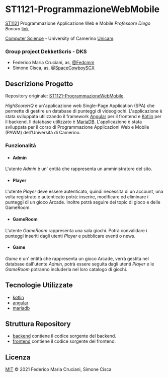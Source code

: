 # ST1121-ProgrammazioneWebMobile
[ST1121](http://didattica.cs.unicam.it/doku.php?id=didattica:ay2223:pawm:main) Programmazione Applicazione Web e Mobile
_Professore Diego Bonura_ [link](https://computerscience.unicam.it/diego-bonura)<br>

[Computer Science](https://computerscience.unicam.it/) - University of Camerino [Unicam](https://www.unicam.it/).

### Group project DekketScris - DKS
* Federico Maria Cruciani, as, [@Fedcmm](https://github.com/Fedcmm)
* Simone Cisca, as, [@SpaceCowboySCX](https://github.com/SpaceCowboySCX)


## Descrizione Progetto
Repository originale: [ST1121-ProgrammazioneWebMobile](https://github.com/Fedcmm/ST1121-ProgrammazioneWebMobile).

*HighScoreHQ* è un'applicazione web Single-Page Application (SPA) che permette di gestire un database di punteggi di videogiochi.
L'applicazione è stata sviluppata utilizzando il framework [Angular](https://angular.io/) per il frontend e [Kotlin](https://kotlinlang.org/) per il backend.
Il database utilizzato è [MariaDB](https://mariadb.org/).
L'applicazione è stata sviluppata per il corso di Programmazione Applicazioni Web e Mobile (PAWM) dell'Università di Camerino.


### Funzionalità
* #### Admin
L'utente *Admin* è un' entità che rappresenta un amministratore del sito.
* #### Player
L'utente *Player* deve essere autenticato, quindi necessita di un account, una volta
  registrato e autenticato potrà: inserire, modificare ed eliminare i punteggi di un gioco Arcade.
  Inoltre potrà seguire dei topic di gioco e delle GameRoom.
* #### GameRoom
L'utente *GameRoom* rappresenta una sala giochi.
Potrà convalidare i punteggi inseriti dagli utenti *Player* e pubblicare eventi o news.
* #### Game
*Game* è un' entità che rappresenta un gioco Arcade, verrà gestita nel database
  dall'utente *Admin*, potrà essere seguita dagli utenti *Player* e le *GameRoom* potranno includerla nel loro catalogo di giochi.


## Tecnologie Utilizzate
* [kotlin](https://kotlinlang.org/)
* [angular](https://angular.io/)
* [mariadb](https://mariadb.org/)


## Struttura Repository
* [backend](backend) contiene il codice sorgente del backend.
* [frontend](frontend) contiene il codice sorgente del frontend.


## Licenza
[MIT](LICENSE) © 2021 Federico Maria Cruciani, Simone Cisca 
